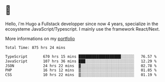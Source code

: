 # 👋 

Hello, i'm Hugo a Fullstack developper since now 4 years, specialize in the ecosysteme JavaScript/Typescript. I mainly use the framework React/Next.

More informations on my [portfolio](https://hcampos.fr)

<!--START_SECTION:waka-->

```txt
Total Time: 875 hrs 24 mins

TypeScript       670 hrs 15 mins ███████████████████░░░░░░   76.57 %
JavaScript       107 hrs 36 mins ███░░░░░░░░░░░░░░░░░░░░░░   12.29 %
JSON             24 hrs 22 mins  ▓░░░░░░░░░░░░░░░░░░░░░░░░   02.78 %
PHP              16 hrs 12 mins  ▒░░░░░░░░░░░░░░░░░░░░░░░░   01.85 %
CSS              10 hrs 22 mins  ▒░░░░░░░░░░░░░░░░░░░░░░░░   01.19 %
```

<!--END_SECTION:waka-->
